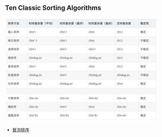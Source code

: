 Ten Classic Sorting Algorithms
----
![表格](table.jpg "排序算法表格")

* [冒泡排序](src/main/java/bubble/README.md)